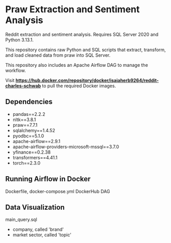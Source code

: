 # Praw Extraction and Sentiment Analysis
Reddit extraction and sentiment analysis. Requires SQL Server 2020 and Python 3.13.1. 

This repository contains raw Python and SQL scripts that extract, transform, and load cleaned data from praw into SQL Server. 

This repository also includes an Apache Airflow DAG to manage the workflow. 

Visit **https://hub.docker.com/repository/docker/isaiaherb9264/reddit-charles-schwab** to pull the required Docker images.  

## Dependencies
* pandas==2.2.2 
* nltk==3.8.1 
* praw==7.7.1 
* sqlalchemy==1.4.52 
* pyodbc==5.1.0 
* apache-airflow==2.9.1 
* apache-airflow-providers-microsoft-mssql==3.7.0 
* yfinance==0.2.38 
* transformers==4.41.1 
* torch==2.3.0 

## Running Airflow in Docker
Dockerfile, docker-compose.yml
DockerHub
DAG

## Data Visualization
main_query.sql
- company, called 'brand'
- market sector, called 'topic'
